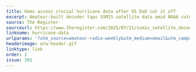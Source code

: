 ```yaml
---
title: Hams access crucial hurricane data after US DoD cut it off
excerpt: Amateur-built decoder taps SSMIS satellite data amid NOAA cutoff.
source: The Register
sourceurl: https://www.theregister.com/2025/07/21/ssmis_satellite_decoder
linkname: hurricane-data
urlparams: '?utm_source=amateur-radio-weekly&utm_medium=email&utm_campaign=newsletter'
headerimage: arw-header.gif
linktype: link
order: 2
issue: 391
---
```

